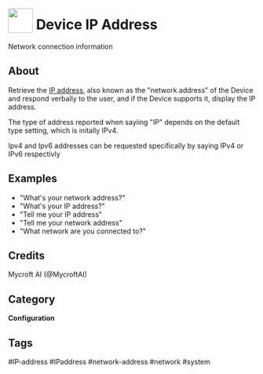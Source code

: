 # <img src='https://raw.githack.com/FortAwesome/Font-Awesome/master/svgs/solid/info-circle.svg' card_color='#22a7f0' width='50' height='50' style='vertical-align:bottom'/> Device IP Address
Network connection information

## About 
Retrieve the [IP address](https://en.wikipedia.org/wiki/IP_address), also known as the "network address" of the Device and respond verbally to the user, and if the Device supports it, display the IP address. 

The type of address reported when sayiing "IP" depends on the default type setting, which is initally IPv4.

 Ipv4 and Ipv6 addresses can be requested specifically by saying IPv4 or IPv6 respectivly  

## Examples 
* "What's your network address?"
* "What's your IP address?"
* "Tell me your IP address"
* "Tell me your network address"
* "What network are you connected to?"

## Credits 
Mycroft AI (@MycroftAI)

## Category
**Configuration**

## Tags
#IP-address
#IPaddress
#network-address
#network
#system
